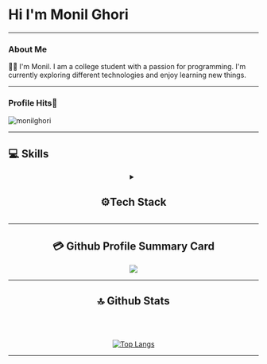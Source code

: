 <h1> Hi I'm Monil Ghori</h1>

---
### About Me



:man_technologist: I'm Monil. I am a college student with a passion for programming. I'm currently exploring different technologies and enjoy learning new things.


---
### Profile Hits🔳
<p align="left"> <img src="https://komarev.com/ghpvc/?username=monilghori&label=Profile%20views&color=0e75b6&style=flat" alt="monilghori" /> </p>

---
## 💻 Skills
<!--  ![Dart](https://img.shields.io/badge/dart-%230175C2.svg?style=for-the-badge&logo=dart&logoColor=white) -->
 <!-- ![Flutter](https://img.shields.io/badge/Flutter-%2302569B.svg?style=for-the-badge&logo=Flutter&logoColor=white)   
<div style="display: inline_block"><br>
  <p>
  <img alt="JAVA" height="30" width="40" src="https://cdn.jsdelivr.net/gh/devicons/devicon/icons/java/java-original.svg">
  <img alt="CPlusPlus" height="30" width="40" src="https://cdn.jsdelivr.net/gh/devicons/devicon/icons/cplusplus/cplusplus-original.svg">
  <img alt="SQL" height="30" width="40" src="https://raw.githubusercontent.com/github/explore/80688e429a7d4ef2fca1e82350fe8e3517d3494d/topics/sql/sql.png">
     
  </p>
    
</div>-->
<div align="center">
<details>
    <summary>
        
## ⚙️Tech Stack
</summary>

### 🚀 Languages

[![My Skills](https://skillicons.dev/icons?i=py,c,cpp,java,html,css,js,mysql,postgres,nodejs)](https://www.github.com/NisargPipaliya)

### 💻 Libraries & Framework
[![My Skills](https://skillicons.dev/icons?i=react&perline=11&theme=dark)](https://www.github.com/NisargPipaliya)
<a href="https://www.github.com/monilghori" target="_blank" rel="noreferrer"><img width="48" height="48" src="https://img.icons8.com/color/48/numpy.png" alt="numpy"/></a>
<a href="https://www.github.com/monilghori" target="_blank" rel="noreferrer"><img width="48" height="48" src="https://img.icons8.com/color/48/pandas.png" alt="pandas"/></a>
<a href="https://www.github.com/monilghori" target="_blank" rel="noreferrer"><img width="120" height="60" src="https://matplotlib.org/_static/logo_dark.svg"></a>
<a href="https://www.github.com/monilghori" target="_blank" rel="noreferrer"><img width="120" height="60" src="https://seaborn.pydata.org/_static/logo-wide-lightbg.svg"></a>
### 🧑🏻‍💻 Tools & Platform
[![My Skills](https://skillicons.dev/icons?i=mongodb,git,github,linux,docker,powershell,eclipse,vscode,idea)](https://www.github.com/NisargPipaliya)

<a href="https://www.github.com/NisargPipaliya" target="_blank" rel="noreferrer"><img width="48" height="48" src="https://img.icons8.com/color/48/google-colab.png" alt="google-colab"/></a>
<a href="https://www.github.com/NisargPipaliya" target="_blank" rel="noreferrer"><img width="48" height="48" src="https://www.apachefriends.org/images/xampp-logo-ac950edf.svg" alt="xampp"/></a>
<a href="https://www.github.com/NisargPipaliya" target="_blank" rel="noreferrer"><img width="48" height="48" src="https://img.icons8.com/fluency/48/anaconda--v2.png" alt="anaconda--v2"/></a>
<a href="https://www.github.com/NisargPipaliya" target="_blank" rel="noreferrer"><img width="48" height="48" src="https://img.icons8.com/fluency/48/canva.png" alt="canva"/></a>


</details>

---

## 💳 Github Profile Summary Card
<p align="center">
  <img src="https://github-profile-summary-cards.vercel.app/api/cards/profile-details?username=monilghori&theme=vue"/>
</p>


---

## 🔝 Github Stats


<!--<br></br>
<div>
   <img height="180em" src="https://github-readme-streak-stats.herokuapp.com/?user=monilghori&theme=chartreuse-dark&hide_border=true" />
</div>-->
   
<br></br>
   
[![Top Langs](https://github-readme-stats-git-masterrstaa-rickstaa.vercel.app/api/top-langs/?username=monilghori)](https://github.com/anuraghazra/github-readme-stats)

---



